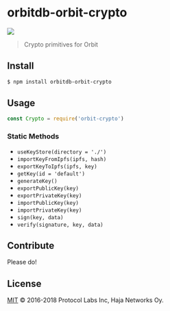 # orbitdb-orbit-crypto

[![](https://img.shields.io/badge/freenode-%23orbitdb-blue.svg?style=flat-square)](http://webchat.freenode.net/?channels=%23orbitdb)

> Crypto primitives for Orbit

## Install

```sh
$ npm install orbitdb-orbit-crypto
```

## Usage

```js
const Crypto = require('orbit-crypto')
```

### Static Methods

- `useKeyStore(directory = './')`
- `importKeyFromIpfs(ipfs, hash)`
- `exportKeyToIpfs(ipfs, key)`
- `getKey(id = 'default')`
- `generateKey()`
- `exportPublicKey(key)`
- `exportPrivateKey(key)`
- `importPublicKey(key)`
- `importPrivateKey(key)`
- `sign(key, data)`
- `verify(signature, key, data)`

## Contribute

Please do!

## License

[MIT](LICENSE) © 2016-2018 Protocol Labs Inc, Haja Networks Oy.